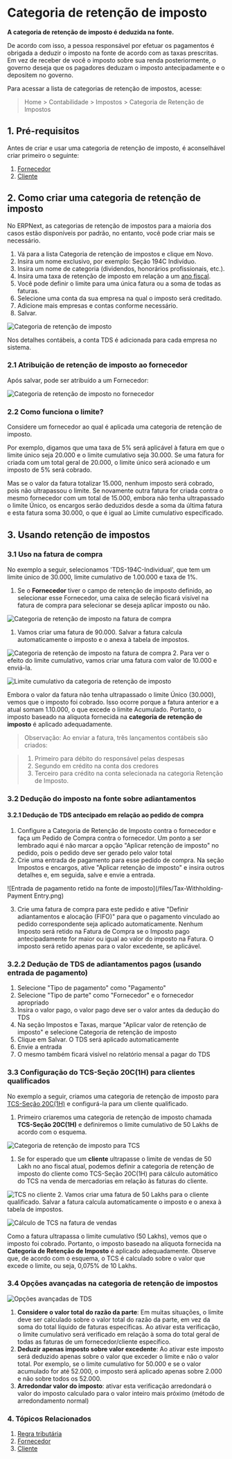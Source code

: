# Categoria de retenção de imposto



**A categoria de retenção de imposto é deduzida na fonte.**


De acordo com isso, a pessoa responsável por efetuar os pagamentos é obrigada a deduzir o imposto na fonte de acordo com as taxas prescritas. Em vez de receber de você o imposto sobre sua renda posteriormente, o governo deseja que os pagadores deduzam o imposto antecipadamente e o depositem no governo.


Para acessar a lista de categorias de retenção de impostos, acesse:



> 
> Home > Contabilidade > Impostos > Categoria de Retenção de Impostos
> 
> 
> 


## 1. Pré-requisitos


Antes de criar e usar uma categoria de retenção de imposto, é aconselhável criar primeiro o seguinte:


1. [Fornecedor](/docs/pt/buying/supplier)
2. [Cliente](/docs/pt/CRM/customer)


## 2. Como criar uma categoria de retenção de imposto


No ERPNext, as categorias de retenção de impostos para a maioria dos casos estão disponíveis por padrão, no entanto, você pode criar mais se necessário.


1. Vá para a lista Categoria de retenção de impostos e clique em Novo.
2. Insira um nome exclusivo, por exemplo: Seção 194C Indivíduo.
3. Insira um nome de categoria (dividendos, honorários profissionais, etc.).
4. Insira uma taxa de retenção de imposto em relação a um [ano fiscal](/docs/pt/accounts/fiscal-year).
5. Você pode definir o limite para uma única fatura ou a soma de todas as faturas.
6. Selecione uma conta da sua empresa na qual o imposto será creditado.
7. Adicione mais empresas e contas conforme necessário.
8. Salvar.


![Categoria de retenção de imposto](/files/tax-withholding-category.png)


Nos detalhes contábeis, a conta TDS é adicionada para cada empresa no sistema.


### 2.1 Atribuição de retenção de imposto ao fornecedor


Após salvar, pode ser atribuído a um Fornecedor:


![Categoria de retenção de imposto no fornecedor](/files/tax-withholding-category-in-supplier.png)


### 2.2 Como funciona o limite?


Considere um fornecedor ao qual é aplicada uma categoria de retenção de imposto.


Por exemplo, digamos que uma taxa de 5% será aplicável à fatura em que o limite único seja 20.000 e o limite cumulativo seja 30.000. Se uma fatura for criada com um total geral de 20.000, o limite único será acionado e um imposto de 5% será cobrado.


Mas se o valor da fatura totalizar 15.000, nenhum imposto será cobrado, pois não ultrapassou o limite. Se novamente outra fatura for criada contra o mesmo fornecedor com um total de 15.000, embora não tenha ultrapassado o limite Único, os encargos serão deduzidos desde a soma da última fatura e esta fatura soma 30.000, o que é igual ao Limite cumulativo especificado.


## 3. Usando retenção de impostos


### 3.1 Uso na fatura de compra


No exemplo a seguir, selecionamos 'TDS-194C-Individual', que tem um limite único de 30.000, limite cumulativo de 1.00.000 e taxa de 1%.


1. Se o **Fornecedor** tiver o campo de retenção de imposto definido, ao selecionar esse Fornecedor, uma caixa de seleção ficará visível na fatura de compra para selecionar se deseja aplicar imposto ou não.


![Categoria de retenção de imposto na fatura de compra](/files/tax-withholding-category-in-purchase-invoice.png)


1. Vamos criar uma fatura de 90.000. Salvar a fatura calcula automaticamente o imposto e o anexa à tabela de impostos.


![Categoria de retenção de imposto na fatura de compra](/files/withheld-tax-calculation-in-purchase-invoice.png)
2. Para ver o efeito do limite cumulativo, vamos criar uma fatura com valor de 10.000 e enviá-la.


![Limite cumulativo da categoria de retenção de imposto](/files/tax-withholding-category-cumulative-threshold.png)


Embora o valor da fatura não tenha ultrapassado o limite Único (30.000), vemos que o imposto foi cobrado. Isso ocorre porque a fatura anterior e a atual somam 1.10.000, o que excede o limite Acumulado. Portanto, o imposto baseado na alíquota fornecida na **categoria de retenção de imposto** é aplicado adequadamente.



> 
> Observação: Ao enviar a fatura, três lançamentos contábeis são criados:
> 
> 
> 



> 
> 1. Primeiro para débito do responsável pelas despesas
> 2. Segundo em crédito na conta dos credores
> 3. Terceiro para crédito na conta selecionada na categoria Retenção de Imposto.
> 
> 
> 


### 3.2 Dedução do imposto na fonte sobre adiantamentos


#### 3.2.1 Dedução de TDS antecipado em relação ao pedido de compra


1. Configure a Categoria de Retenção de Imposto contra o fornecedor e faça um Pedido de Compra contra o fornecedor. Um ponto a ser lembrado aqui é não marcar a opção "Aplicar retenção de imposto" no pedido, pois o pedido deve ser gerado pelo valor total
2. Crie uma entrada de pagamento para esse pedido de compra. Na seção Impostos e encargos, ative "Aplicar retenção de imposto" e insira outros detalhes e, em seguida, salve e envie a entrada.


![Entrada de pagamento retido na fonte de imposto](/files/Tax-Withholding-Payment Entry.png)


3. Crie uma fatura de compra para este pedido e ative "Definir adiantamentos e alocação (FIFO)" para que o pagamento vinculado ao pedido correspondente seja aplicado automaticamente. Nenhum Imposto será retido na Fatura de Compra se o Imposto pago antecipadamente for maior ou igual ao valor do imposto na Fatura. O imposto será retido apenas para o valor excedente, se aplicável.


### 3.2.2 Dedução de TDS de adiantamentos pagos (usando entrada de pagamento)


1. Selecione "Tipo de pagamento" como "Pagamento"
2. Selecione "Tipo de parte" como "Fornecedor" e o fornecedor apropriado
3. Insira o valor pago, o valor pago deve ser o valor antes da dedução do TDS
4. Na seção Impostos e Taxas, marque "Aplicar valor de retenção de imposto" e selecione Categoria de retenção de imposto
5. Clique em Salvar. O TDS será aplicado automaticamente
6. Envie a entrada
7. O mesmo também ficará visível no relatório mensal a pagar do TDS


### 3.3 Configuração do TCS-Seção 20C(1H) para clientes qualificados


No exemplo a seguir, criamos uma categoria de retenção de imposto para [TCS-Seção 20C(1H)](https://taxguru.in/income-tax/faqs-tcs-sales-goods-section-206c1h.html) e configurá-la para um cliente qualificado.


1. Primeiro criaremos uma categoria de retenção de imposto chamada **TCS-Seção 20C(1H)** e definiremos o limite cumulativo de 50 Lakhs de acordo com o esquema.


![Categoria de retenção de imposto para TCS](/files/tax-withholding-category-for-tcs.png)


1. Se for esperado que um **cliente** ultrapasse o limite de vendas de 50 Lakh no ano fiscal atual, podemos definir a categoria de retenção de imposto do cliente como TCS-Seção 20C(1H) para cálculo automático do TCS na venda de mercadorias em relação às faturas do cliente.


![TCS no cliente](/files/tcs-eligible-customer.png)
2. Vamos criar uma fatura de 50 Lakhs para o cliente qualificado. Salvar a fatura calcula automaticamente o imposto e o anexa à tabela de impostos.


![Cálculo de TCS na fatura de vendas](/files/tcs-invoice.png)


Como a fatura ultrapassa o limite cumulativo (50 Lakhs), vemos que o imposto foi cobrado. Portanto, o imposto baseado na alíquota fornecida na **Categoria de Retenção de Imposto** é aplicado adequadamente. Observe que, de acordo com o esquema, o TCS é calculado sobre o valor que excede o limite, ou seja, 0,075% de 10 Lakhs.


### 3.4 Opções avançadas na categoria de retenção de impostos


![Opções avançadas de TDS](/files/tds-advance-options.png)


1. **Considere o valor total do razão da parte**: Em muitas situações, o limite deve ser calculado sobre o valor total do razão da parte, em vez da soma do total líquido de faturas específicas. Ao ativar esta verificação, o limite cumulativo será verificado em relação à soma do total geral de todas as faturas de um fornecedor/cliente específico.
2. **Deduzir apenas imposto sobre valor excedente**: Ao ativar este imposto será deduzido apenas sobre o valor que exceder o limite e não o valor total. Por exemplo, se o limite cumulativo for 50.000 e se o valor acumulado for até 52.000, o imposto será aplicado apenas sobre 2.000 e não sobre todos os 52.000.
3. **Arredondar valor do imposto**: ativar esta verificação arredondará o valor do imposto calculado para o valor inteiro mais próximo (método de arredondamento normal)


### 4. Tópicos Relacionados


1. [Regra tributária](/docs/pt/accounts/tax-rule)
2. [Fornecedor](/docs/pt/buying/supplier)
3. [Cliente](/docs/pt/CRM/customer)




